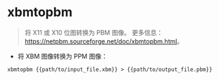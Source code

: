 # xbmtopbm

> 将 X11 或 X10 位图转换为 PBM 图像。
> 更多信息：<https://netpbm.sourceforge.net/doc/xbmtopbm.html>。

- 将 XBM 图像转换为 PPM 图像：

`xbmtopbm {{path/to/input_file.xbm}} > {{path/to/output_file.pbm}}`